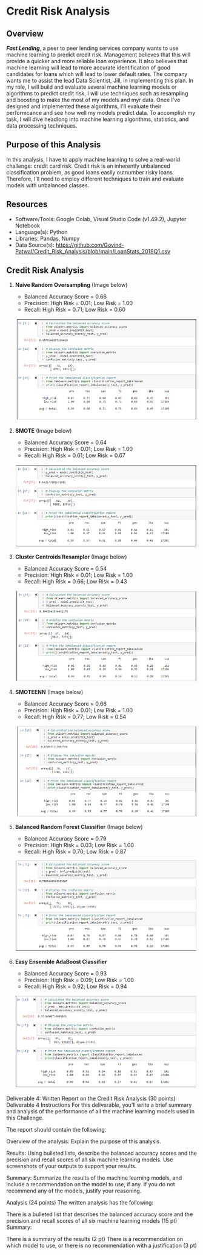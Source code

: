 # Credit Risk Analysis

## Overview
***Fast Lending***, a peer to peer lending services company wants to use machine learning to predict credit risk. Management believes that this will provide a quicker and more reliable loan experience. It also believes that machine learning will lead to more accurate identification of good candidates for loans which will lead to lower default rates. The company wants me to assist the lead Data Scientist, Jill, in implementing this plan. In my role, I will build and evaluate several machine learning models or algorithms to predict credit risk, I will use techniques such as resampling and boosting to make the most of my models and myr data. Once I've designed and implemented these algorithms, I'll evaluate their performcance and see how well my  models predict data. To accomplish my task, I will dive headlong into machine learning algorithms, statistics, and data processing techniques.

## Purpose of this Analysis
In this analysis, I have to apply machine learning to solve a real-world challenge: credit card risk. Credit risk is an inherently unbalanced classification problem, as good loans easily outnumber risky loans. Therefore, I’ll need to employ different techniques to train and evaluate models with unbalanced classes.

## Resources
* Software/Tools: Google Colab, Visual Studio Code (v1.49.2), Jupyter Notebook
* Language(s): Python
* Libraries: Pandas, Numpy
* Data Source(s): https://github.com/Govind-Patwal/Credit_Risk_Analysis/blob/main/LoanStats_2019Q1.csv

## Credit Risk Analysis

1. **Naive Random Oversampling** (Image below)
    * Balanced Accuracy Score = 0.66
    * Precision: High Risk = 0.01; Low Risk = 1.00
    * Recall: High Risk = 0.71; Low Risk = 0.60

    ![RandomOversampler](Resources/1_RandomOversampler.png)

2. **SMOTE** (Image below)
    * Balanced Accuracy Score = 0.64
    * Precision: High Risk = 0.01; Low Risk = 1.00
    * Recall: High Risk = 0.61; Low Risk = 0.67

    ![SMOTE](Resources/2_SMOTE.png)

3. **Cluster Centroids Resampler** (Image below)
    * Balanced Accuracy Score = 0.54
    * Precision: High Risk = 0.01; Low Risk = 1.00
    * Recall: High Risk = 0.66; Low Risk = 0.43

    ![ClusterCentroids](Resources/3_ClusterCentroids.png)

4. **SMOTEENN** (Image below)
    * Balanced Accuracy Score = 0.66
    * Precision: High Risk = 0.01; Low Risk = 1.00
    * Recall: High Risk = 0.77; Low Risk = 0.54

    ![SMOTEENN](Resources/4_SMOTEENN.png)


5. **Balanced Random Forest Classifier** (Image below)
    * Balanced Accuracy Score = 0.79
    * Precision: High Risk = 0.03; Low Risk = 1.00
    * Recall: High Risk = 0.70; Low Risk = 0.87

    ![BalancedRandomForestClassifier](Resources/5_BalancedRandomForestClassifier.png)

6. **Easy Ensemble AdaBoost Classifier**
    * Balanced Accuracy Score = 0.93
    * Precision: High Risk = 0.09; Low Risk = 1.00
    * Recall: High Risk = 0.92; Low Risk = 0.94

    ![EasyEnsembleClassifier](Resources/6_EasyEnsembleClassifier.png)

Deliverable 4: Written Report on the Credit Risk Analysis (30 points)
Deliverable 4 Instructions
For this deliverable, you’ll write a brief summary and analysis of the performance of all the machine learning models used in this Challenge.

The report should contain the following:

Overview of the analysis: Explain the purpose of this analysis.

Results: Using bulleted lists, describe the balanced accuracy scores and the precision and recall scores of all six machine learning models. Use screenshots of your outputs to support your results.

Summary: Summarize the results of the machine learning models, and include a recommendation on the model to use, if any. If you do not recommend any of the models, justify your reasoning.


Analysis (24 points)
The written analysis has the following:



There is a bulleted list that describes the balanced accuracy score and the precision and recall scores of all six machine learning models (15 pt)
Summary:

There is a summary of the results (2 pt)
There is a recommendation on which model to use, or there is no recommendation with a justification (3 pt)
